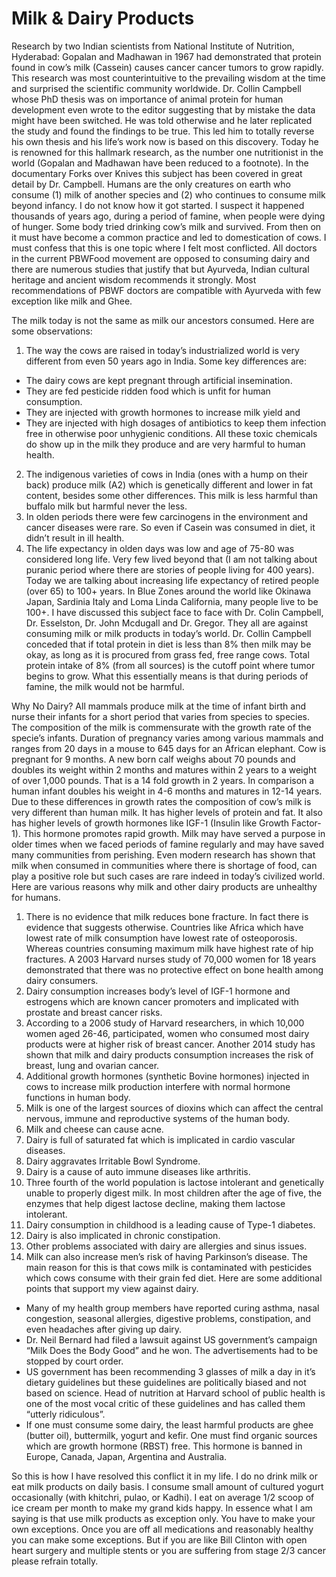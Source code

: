 # Milk & Dairy Products

Research by two Indian scientists from National Institute of Nutrition, Hyderabad: Gopalan and Madhawan in 1967 had demonstrated that protein found in cow’s milk (Cassein) causes cancer cancer tumors to grow rapidly. This research was most counterintuitive to the prevailing wisdom at the time and surprised the scientific community worldwide. Dr. Collin Campbell whose PhD thesis was on importance of animal protein for human development even wrote to the editor suggesting that by mistake the data might have been switched. He was told otherwise and he later replicated the study and found the findings to be true. This led him to totally reverse his own thesis and his life’s work now is based on this discovery. Today he is renowned for this hallmark research, as the number one nutritionist in the world (Gopalan and Madhawan have been reduced to a footnote). 
In the documentary Forks over Knives this subject has been covered in great detail by Dr. Campbell. 
Humans are the only creatures on earth who consume (1) milk of another species and (2) who continues to consume milk beyond infancy. 
I do not know how it got started. I suspect it happened thousands of years ago, during a period of famine, when people were dying of hunger. Some body tried drinking cow’s milk and survived. From then on it must have become a common practice and led to domestication of cows. 
I must confess that this is one topic where I felt most conflicted. All doctors in the current PBWFood movement are opposed to consuming dairy and there are numerous studies that justify that but Ayurveda, Indian cultural heritage and ancient wisdom recommends it strongly. 
Most recommendations of PBWF doctors are compatible with Ayurveda with few exception like milk and Ghee. 

The milk today is not the same as milk our ancestors consumed. Here are some observations:
1. The way the cows are raised in today’s industrialized world is very different from even 50 years ago in India. Some key differences are:
* The dairy cows are kept pregnant through artificial insemination. 
* They are fed pesticide ridden food which is unfit for human consumption.
* They are injected with growth hormones to increase milk yield and 
* They are injected with high dosages of antibiotics to keep them infection free in otherwise poor unhygienic conditions. All these toxic chemicals do show up in the milk they produce and are very harmful to human health. 
2. The indigenous varieties of cows in India (ones with a hump on their back) produce milk (A2) which is genetically different and lower in fat content, besides some other differences. This milk is less harmful than buffalo milk but harmful never the less. 
3. In olden periods there were few carcinogens in the environment and cancer diseases were rare. So even if Casein was consumed in diet, it didn’t result in ill health.
4. The life expectancy in olden days was low and age of 75-80 was considered long life. Very few lived beyond that (I am not talking about puranic period where there are stories of people living for 400 years). Today we are talking about increasing life expectancy of retired people (over 65) to 100+ years. In Blue Zones around the world like Okinawa Japan, Sardinia Italy and Loma Linda California, many people live to be 100+.
I have discussed this subject face to face with Dr. Colin Campbell, Dr. Esselston, Dr. John Mcdugall and Dr. Gregor. They all are against consuming milk or milk products in today’s world. Dr. Collin Campbell conceded that if total protein in diet is less than 8% then milk may be okay, as long as it is procured from grass fed, free range cows. Total protein intake of 8% (from all sources) is the cutoff point where tumor begins to grow. What this essentially means is that during periods of famine, the milk would not be harmful. 

Why No Dairy?
All mammals produce milk at the time of infant birth and nurse their infants for a short period that varies from species to species. The composition of the milk is commensurate with the growth rate of the specie’s infants. Duration of pregnancy varies among various mammals and ranges from 20 days in a mouse to 645 days for an African elephant. Cow is pregnant for 9 months. A new born calf weighs about 70 pounds and doubles its weight within 2  months and matures within 2 years to a weight of over 1,000 pounds. That is a 14 fold growth in 2 years. In comparison a human infant doubles his weight in 4-6 months and matures in 12-14 years. Due to these differences in growth rates the composition of cow’s milk is very different than human milk. It has higher levels of protein and fat. It also has higher levels of growth hormones like IGF-1 (Insulin like Growth Factor-1). This hormone promotes rapid growth. 
Milk may have served a purpose in older times when we faced periods of famine regularly and may have saved many communities from perishing. 
Even modern research has shown that milk when consumed in communities where there is shortage of food, can play a positive role but such cases are rare indeed in today’s civilized world. 
Here are various reasons why milk and other dairy products are unhealthy for humans.
1. There is no evidence that milk reduces bone fracture. In fact there is evidence that suggests otherwise. Countries like Africa which have lowest rate of milk consumption have lowest rate of osteoporosis. Whereas countries consuming maximum milk have highest rate of hip fractures. A 2003 Harvard nurses study of 70,000 women for 18 years demonstrated that there was no protective effect on bone health among dairy consumers. 
2. Dairy consumption increases body’s level of IGF-1 hormone and estrogens which are known cancer promoters and implicated with prostate and breast cancer risks. 
3. According to a 2006 study of Harvard researchers, in which 10,000 women aged 26-46, participated, women who consumed most dairy products were at higher risk of breast cancer. Another 2014 study has shown that milk and dairy products consumption increases the risk of breast, lung and ovarian cancer. 
4. Additional growth hormones (synthetic Bovine hormones) injected in cows to increase milk production interfere with normal hormone functions in human body. 
5. Milk is one of the largest sources of dioxins which can affect the central nervous, immune and reproductive systems of the human body. 
6. Milk and cheese can cause acne. 
7. Dairy is full of saturated fat which is implicated in cardio vascular diseases. 
8. Dairy aggravates Irritable Bowl Syndrome. 
9. Dairy is a cause of auto immune diseases like arthritis.
10. Three fourth of the world population is lactose intolerant and genetically unable to properly digest milk. In most children after the age of five, the enzymes that help digest lactose decline, making them lactose intolerant. 
11. Dairy consumption in childhood is a leading cause of Type-1 diabetes. 
12. Dairy is also implicated in chronic constipation. 
13. Other problems associated with dairy are allergies and sinus issues. 
14. Milk can also increase men’s risk of having Parkinson’s disease. The main reason for this is that cows milk is contaminated with pesticides which cows consume with their grain fed diet. 
Here are some additional points that support my view against dairy. 
* Many of my health group members have reported curing asthma, nasal congestion, seasonal allergies, digestive problems, constipation, and  even headaches after giving up dairy. 
* Dr. Neil Bernard had filed a lawsuit against US government’s campaign “Milk Does the Body Good” and he won. The advertisements had to be stopped by court order. 
* US government has been recommending 3 glasses of milk a day in it’s dietary guidelines but these guidelines are politically biased and not based on science. Head of nutrition at Harvard school of public health is one of the most vocal critic of these guidelines and has called them “utterly ridiculous”.
* If one must consume some dairy, the least harmful products are ghee (butter oil), buttermilk, yogurt and kefir. One must find organic sources which are growth hormone (RBST) free. This hormone is banned in Europe, Canada, Japan, Argentina and Australia. 

So this is how I have resolved this conflict it in my life. I do no drink milk or eat milk products on daily basis. I consume  small amount of cultured yogurt occasionally (with khitchri, pulao, or Kadhi). I eat on average 1/2 scoop of ice cream per month to make my grand kids happy. In essence what I am saying is that use milk products as exception only. 
You have to make your own exceptions. Once you are off all medications and reasonably healthy you can make some exceptions. But if you are like Bill Clinton with open heart surgery and multiple stents or you are suffering from stage 2/3 cancer please refrain totally.